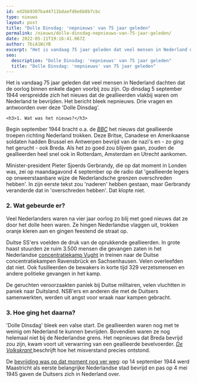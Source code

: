 ```yaml
---
id: ed2bb9307ba44711bdaefd6e6b8b7cbc
type: nieuws
layout: post
title: "Dolle Dinsdag: 'nepnieuws' van 75 jaar geleden"
permalink: /nieuws/dolle-dinsdag-nepnieuws-van-75-jaar-geleden/
date: 2022-05-11T19:16:41.067Z
author: 7biA1WiYB
excerpt: "Het is vandaag 75 jaar geleden dat veel mensen in Nederland dachten dat de oorlog binnen enkele dagen voorbij zou zijn. Op dinsdag 5 september 1944 verspreidde zich het nieuws dat de geallieerden vlakbij waren om Nederland te bevrijden. Het bericht bleek nepnieuws. Drie vragen en antwoorden over deze 'Dolle Dinsdag'.  "
seo:
  description: "Dolle Dinsdag: 'nepnieuws' van 75 jaar geleden"
  title: "Dolle Dinsdag: 'nepnieuws' van 75 jaar geleden"
---
```

Het is vandaag 75 jaar geleden dat veel mensen in Nederland dachten dat de oorlog binnen enkele dagen voorbij zou zijn. Op dinsdag 5 september 1944 verspreidde zich het nieuws dat de geallieerden vlakbij waren om Nederland te bevrijden. Het bericht bleek nepnieuws. Drie vragen en antwoorden over deze 'Dolle Dinsdag'.  

    <h3>1. Wat was het nieuws?</h3>
<p>Begin september 1944 bracht o.a. de <a href="https://www.nationaalarchief.nl/beleven/onderwijs/bronnenbox/dolle-dinsdag-1944" target="_blank"><em>BBC</em></a> het nieuws dat geallieerde troepen richting Nederland trokken. Deze Britse, Canadese en Amerikaanse soldaten hadden Brussel en Antwerpen bevrijd van de nazi's en - zo ging het gerucht - ook Breda. Als het zo goed zou blijven gaan, zouden de geallieerden heel snel ook in Rotterdam, Amsterdam en Utrecht aankomen.</p>
<p>Minister-president Pieter Sjoerds Gerbrandy, die op dat moment in Londen was, zei op maandagavond 4 september op de radio dat 'geallieerde legers op onweerstaanbare wijze de Nederlandsche grenzen overschreden hebben'. In zijn eerste tekst zou 'naderen' hebben gestaan, maar Gerbrandy veranderde dat in 'overschreden hebben'. Dat klopte niet.</p>
<h3>2. Wat gebeurde er?</h3>
<p>Veel Nederlanders waren na vier jaar oorlog zo blij met goed nieuws dat ze door het dolle heen waren. Ze hingen Nederlandse vlaggen uit, trokken oranje kleren aan en gingen feestend de straat op.</p>
<p>Duitse SS'ers voelden de druk van de oprukkende geallieerden. In grote haast stuurden ze ruim 3.500 mensen die gevangen zaten in het Nederlandse <a href="https://www.nmkampvught.nl/" target="_blank">concentratiekamp Vugh</a><a href="https://www.nmkampvught.nl/" target="_blank">t</a> in treinen naar de Duitse concentratiekampen Ravensbrück en Sachsenhausen. Velen overleefden dat niet. Ook fusilleerden de bewakers in korte tijd 329 verzetsmensen en andere politieke gevangen in het kamp.</p>
<p>De geruchten veroorzaakten paniek bij Duitse militairen, velen vluchtten in paniek naar Duitsland. NSB'ers en anderen die met de Duitsers samenwerkten, werden uit angst voor wraak naar kampen gebracht.</p>
<h3>3. Hoe ging het daarna?</h3>
<p>'Dolle Dinsdag' bleek een valse start. De geallieerden waren nog met te weinig om Nederland te kunnen bevrijden. Bovendien waren ze nog helemaal niet bij de Nederlandse grens. Het nepnieuws dat Breda bevrijd zou zijn, kwam voort uit verwarring van een geallieerde bevelvoerder. <a href="https://www.volkskrant.nl/nieuws-achtergrond/dolle-dinsdag-een-voorbeeld-van-nepnieuws-in-oorlogstijd~b83a5176/" target="_blank"><em>De Volkskrant </em></a>beschrijft hoe het misverstand precies ontstond.</p>
<p>De <a href="https://original.sevendays.nl/nieuws/bevrijdingsdag-nederland-niet-een-dag-bevrijd" target="_blank">bevrijding was op dat moment nog ver weg</a>: op 14 september 1944 werd Maastricht als eerste belangrijke Nederlandse stad bevrijd en pas op 4 mei 1945 gaven de Duitsers zich in Nederland over.</p>  
